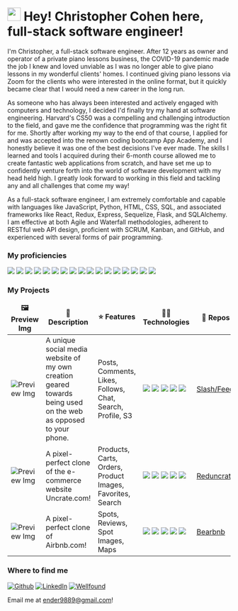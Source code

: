 <h1><img src="https://emojis.slackmojis.com/emojis/images/1531849430/4246/blob-sunglasses.gif?1531849430" width="30"/> Hey! Christopher Cohen here, full-stack software engineer!</h1>


I'm Christopher, a full-stack software engineer. After 12 years as owner and operator of a private piano lessons business, the COVID-19 pandemic made the job I knew and loved unviable as I was no longer able to give piano lessons in my wonderful clients' homes. I continued giving piano lessons via Zoom for the clients who were interested in the online format, but it quickly became clear that I would need a new career in the long run.

As someone who has always been interested and actively engaged with computers and technology, I decided I'd finally try my hand at software engineering. Harvard's CS50 was a compelling and challenging introduction to the field, and gave me the confidence that programming was the right fit for me. Shortly after working my way to the end of that course, I applied for and was accepted into the renown coding bootcamp App Academy, and I honestly believe it was one of the best decisions I've ever made. The skills I learned and tools I acquired during their 6-month course allowed me to create fantastic web applications from scratch, and have set me up to confidently venture forth into the world of software development with my head held high. I greatly look forward to working in this field and tackling any and all challenges that come my way!

As a full-stack software engineer, I am extremely comfortable and capable with languages like JavaScript, Python, HTML, CSS, SQL, and associated frameworks like React, Redux, Express, Sequelize, Flask, and SQLAlchemy. I am effective at both Agile and Waterfall methodologies, adherent to RESTful web API design, proficient with SCRUM, Kanban, and GitHub, and experienced with several forms of pair programming. </p>

<h3>My proficiencies</h3>
<p>
  <img src="https://img.shields.io/badge/JavaScript-323330?style=for-the-badge&logo=javascript&logoColor=F7DF1E" />
  <img src="https://img.shields.io/badge/React-20232A?style=for-the-badge&logo=react&logoColor=61DAFB" />
  <img src="https://img.shields.io/badge/Redux-593D88?style=for-the-badge&logo=redux&logoColor=white" />
  <img src="https://img.shields.io/badge/Express.js-000000?style=for-the-badge&logo=express&logoColor=white" />
  <img src="https://img.shields.io/badge/Python-3776AB?style=for-the-badge&logo=python&logoColor=white" />
  <img src="https://img.shields.io/badge/flask-%23000.svg?style=for-the-badge&logo=flask&logoColor=white" />
  <img src="https://img.shields.io/badge/AWS-%23FF9900.svg?style=for-the-badge&logo=amazon-aws&logoColor=white" />
  <img src="https://img.shields.io/badge/Socket.io-black?style=for-the-badge&logo=socket.io&badgeColor=010101" />
  <img src="https://img.shields.io/badge/Git-F05032?style=for-the-badge&logo=git&logoColor=white" />
  <img src="https://img.shields.io/badge/postgres-%23316192.svg?style=for-the-badge&logo=postgresql&logoColor=white" />
  <img src="https://img.shields.io/badge/Sequelize-52B0E7?style=for-the-badge&logo=Sequelize&logoColor=white" />
  <img src="https://img.shields.io/badge/sqlite-%2307405e.svg?style=for-the-badge&logo=sqlite&logoColor=white" />
  <img src="https://img.shields.io/badge/HTML5-E34F26?style=for-the-badge&logo=html5&logoColor=white" />
  <img src="https://img.shields.io/badge/CSS3-1572B6?style=for-the-badge&logo=css3&logoColor=white" />
  <img src="https://img.shields.io/badge/Node.js-339933?style=for-the-badge&logo=nodedotjs&logoColor=white" />
  <img src="https://img.shields.io/badge/npm-CB3837?style=for-the-badge&logo=npm&logoColor=white" />
  <img src="https://img.shields.io/badge/heroku-%23430098.svg?style=for-the-badge&logo=heroku&logoColor=white" />
</p>
<h3>My Projects</h3>
<table>
  <thead align="center">
    <tr border: none;>
      <td><b>🖼️ Preview Img</b></td>
      <td><b>📝 Description</b></td>
      <td><b>⭐ Features</b></td>
      <td><b>👨‍💻 Technologies</b></td>
      <td><b>📌 Repos</b></td>
    </tr>
  </thead>
  <tbody>
    <tr>
      <td><img alt="Preview Img" src="https://user-images.githubusercontent.com/103705214/211230599-252849a7-21fe-4843-9ff4-0ee791abd9dc.png" /></td>
	<td>A unique social media website of my own creation geared towards being used on the web as opposed to your phone.</td>
      <td>Posts, Comments, Likes, Follows, Chat, Search, Profile, S3</td>
      <td> 
	  <img src="https://img.shields.io/badge/React-20232A?style=for-the-badge&logo=react&logoColor=61DAFB" />
	  <img src="https://img.shields.io/badge/Redux-593D88?style=for-the-badge&logo=redux&logoColor=white" /> <img src="https://img.shields.io/badge/flask-%23000.svg?style=for-the-badge&logo=flask&logoColor=white" />
	  <img src="https://img.shields.io/badge/AWS-%23FF9900.svg?style=for-the-badge&logo=amazon-aws&logoColor=white" />
	  <img src="https://img.shields.io/badge/Socket.io-black?style=for-the-badge&logo=socket.io&badgeColor=010101" /> 
	</td>
	    <td><a href=https://github.com/cmcohen89/slashfeed>Slash/Feed</a></td>
    </tr>
	  <tr>
      <td><img alt="Preview Img" src="https://user-images.githubusercontent.com/103705214/211897420-07e0cf45-f45d-4450-9850-ae97d2198e0c.png"/></td>
      <td>A pixel-perfect clone of the e-commerce website Uncrate.com!</td>
      <td>Products, Carts, Orders, Product Images, Favorites, Search</td>
      <td>
	  <img src="https://img.shields.io/badge/React-20232A?style=for-the-badge&logo=react&logoColor=61DAFB" />
	  <img src="https://img.shields.io/badge/Redux-593D88?style=for-the-badge&logo=redux&logoColor=white" /> 
	  <img src="https://img.shields.io/badge/flask-%23000.svg?style=for-the-badge&logo=flask&logoColor=white" />
	  <img src="https://img.shields.io/badge/Python-3776AB?style=for-the-badge&logo=python&logoColor=white" />
	  <img src="https://img.shields.io/badge/postgres-%23316192.svg?style=for-the-badge&logo=postgresql&logoColor=white" />
	</td>
      <td><a href=https://github.com/cmcohen89/reduncrate>Reduncrate</a></td>
    </tr>
    <tr>
      <td><img alt="Preview Img" src="https://user-images.githubusercontent.com/103705214/202872619-b7e63821-9e44-48f7-8893-c9d942eeab2b.png"/></td>
      <td>A pixel-perfect clone of Airbnb.com!</td>
      <td>Spots, Reviews, Spot Images, Maps</td>
      <td>
	  <img src="https://img.shields.io/badge/React-20232A?style=for-the-badge&logo=react&logoColor=61DAFB" />
	  <img src="https://img.shields.io/badge/Redux-593D88?style=for-the-badge&logo=redux&logoColor=white" /> 
	  <img src="https://img.shields.io/badge/Express.js-000000?style=for-the-badge&logo=express&logoColor=white" />
	  <img src="https://img.shields.io/badge/JavaScript-323330?style=for-the-badge&logo=javascript&logoColor=F7DF1E" />
	  <img src="https://img.shields.io/badge/postgres-%23316192.svg?style=for-the-badge&logo=postgresql&logoColor=white" />
	</td>
      <td><a href=https://github.com/cmcohen89/bearbnb>Bearbnb</a></td>
    </tr>
  </tbody>
</table>

<h3>Where to find me</h3>
<p><a href="https://github.com/cmcohen89" target="_blank"><img alt="Github" src="https://img.shields.io/badge/GitHub-%2312100E.svg?&style=for-the-badge&logo=Github&logoColor=white" /></a> <a href="https://www.linkedin.com/in/cmcohen" target="_blank"><img alt="LinkedIn" src="https://img.shields.io/badge/linkedin-%230077B5.svg?&style=for-the-badge&logo=linkedin&logoColor=white" /></a> <a href="https://angel.co/u/christopher-cohen-5" target="_blank"><img alt="Wellfound" src="https://img.shields.io/badge/wellfound-%ccc.svg?&style=for-the-badge&logo=medium&logoColor=white" /></a>
	
Email me at ender9889@gmail.com!
</p>

